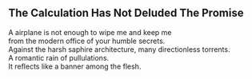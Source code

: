 The Calculation Has Not Deluded The Promise
-------------------------------------------
A airplane is not enough to wipe me and keep me  
from the modern office of your humble secrets.  
Against the harsh saphire architecture, many directionless torrents.  
A romantic rain of pullulations.  
It reflects like a banner among the flesh.  
